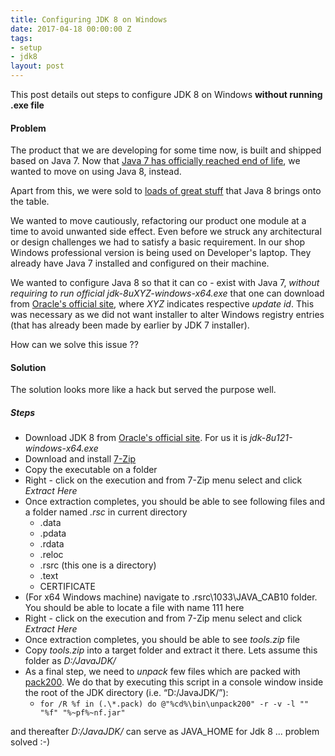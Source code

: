 ```yaml
---
title: Configuring JDK 8 on Windows
date: 2017-04-18 00:00:00 Z
tags:
- setup
- jdk8
layout: post
---
```


This post details out steps to configure JDK 8 on Windows **without running .exe file** 

#### Problem

The product that we are developing for some time now, is built and shipped based on Java 7.
Now that [Java 7 has officially reached end of life](https://www.java.com/en/download/faq/java_7.xml), we wanted to move on using Java 8, instead. 

Apart from this, we were sold to [loads of great stuff](https://www.javacodegeeks.com/2014/03/8-new-features-for-java-8.html) that Java 8 brings onto the table.

We wanted to move cautiously, refactoring our product one module at a time to avoid unwanted side effect.
Even before we struck any architectural or design challenges we had to satisfy a basic requirement.
In our shop Windows professional version is being used on Developer's laptop.
They already have Java 7 installed and configured on their machine. 

We wanted to configure Java 8 so that it can co - exist with Java 7, *without requiring to run official jdk-8uXYZ-windows-x64.exe* that one can download from [Oracle's official site](http://www.oracle.com/technetwork/java/javase/downloads/jdk8-downloads-2133151.html), where *XYZ* indicates respective *update id*. This was necessary as we did not want installer to alter Windows registry entries (that has already been made by earlier by JDK 7 installer). 

How can we solve this issue ??

#### Solution

The solution looks more like a hack but served the purpose well.

##### Steps

* Download JDK 8 from [Oracle's official site](http://www.oracle.com/technetwork/java/javase/downloads/jdk8-downloads-2133151.html). For us it is *jdk-8u121-windows-x64.exe*
* Download and install [7-Zip](http://www.7-zip.org/)
* Copy the executable on a folder
* Right - click on the execution and from 7-Zip menu select and click *Extract Here*
* Once extraction completes, you should be able to see following files and a folder named *.rsc* in current directory
  * .data
  * .pdata
  * .rdata
  * .reloc
  * .rsrc (this one is a directory)
  * .text
  * CERTIFICATE
* (For x64 Windows machine) navigate to .rsrc\1033\JAVA_CAB10 folder. You should be able to locate a file with name 111 here
* Right - click on the execution and from 7-Zip menu select and click *Extract Here*
* Once extraction completes, you should be able to see *tools.zip* file
* Copy *tools.zip* into a target folder and extract it there. Lets assume this folder as *D:/JavaJDK/*
* As a final step, we need to *unpack* few files which are packed with [pack200](http://docs.oracle.com/javase/8/docs/technotes/tools/unix/pack200.html). We do that by executing this script in a console window inside the root of the JDK directory (i.e. “D:/JavaJDK/”):
  * `for /R %f in (.\*.pack) do @"%cd%\bin\unpack200" -r -v -l "" "%f" "%~pf%~nf.jar"`

and thereafter *D:/JavaJDK/* can serve as JAVA_HOME for Jdk 8 ... problem solved :-) 



